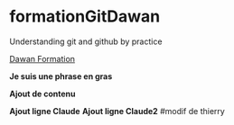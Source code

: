 # formationGitDawan
Understanding git and github by practice

[Dawan Formation](https://www.dawan.fr/)

**Je suis une phrase en gras**

**Ajout de contenu**

**Ajout ligne Claude**
**Ajout ligne Claude2**
#modif de thierry
